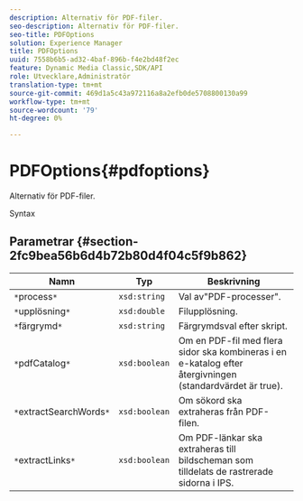 ```yaml
---
description: Alternativ för PDF-filer.
seo-description: Alternativ för PDF-filer.
seo-title: PDFOptions
solution: Experience Manager
title: PDFOptions
uuid: 7558b6b5-ad32-4baf-896b-f4e2bd48f2ec
feature: Dynamic Media Classic,SDK/API
role: Utvecklare,Administratör
translation-type: tm+mt
source-git-commit: 469d1a5c43a972116a8a2efb0de5708800130a99
workflow-type: tm+mt
source-wordcount: '79'
ht-degree: 0%

---
```



# PDFOptions{#pdfoptions}

Alternativ för PDF-filer.

Syntax

## Parametrar {#section-2fc9bea56b6d4b72b80d4f04c5f9b862}

| Namn | Typ | Beskrivning |
|---|---|---|
| `*`process`*` | `xsd:string` | Val av&quot;PDF-processer&quot;. |
| `*`upplösning`*` | `xsd:double` | Filupplösning. |
| `*`färgrymd`*` | `xsd:string` | Färgrymdsval efter skript. |
| `*`pdfCatalog`*` | `xsd:boolean` | Om en PDF-fil med flera sidor ska kombineras i en e-katalog efter återgivningen (standardvärdet är true). |
| `*`extractSearchWords`*` | `xsd:boolean` | Om sökord ska extraheras från PDF-filen. |
| `*`extractLinks`*` | `xsd:boolean` | Om PDF-länkar ska extraheras till bildscheman som tilldelats de rastrerade sidorna i IPS. |

